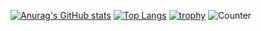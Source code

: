 
[![Anurag's GitHub stats](https://github-readme-stats.vercel.app/api?username=【ユーザー名】)](https://github.com/anuraghazra/github-readme-stats)
[![Top Langs](https://github-readme-stats.vercel.app/api/top-langs/?username=【ユーザー名】)](https://github.com/anuraghazra/github-readme-stats)
[![trophy](https://github-profile-trophy.vercel.app/?username=【ユーザー名】)](https://github.com/ryo-ma/github-profile-trophy)
![Counter](https://profile-counter.glitch.me/【ユーザー名】/count.svg)
<!--
**【ユーザー名】/【ユーザー名】** is a ✨ _special_ ✨ repository because its `README.md` (this file) appears on your GitHub profile.

Here are some ideas to get you started:

- 🔭 I’m currently working on ...
- 🌱 I’m currently learning ...
- 👯 I’m looking to collaborate on ...
- 🤔 I’m looking for help with ...
- 💬 Ask me about ...
- 📫 How to reach me: ...
- 😄 Pronouns: ...
- ⚡ Fun fact: ...
